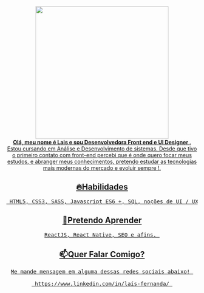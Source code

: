 <div align="center">
<a href="https://ibb.co/fNBK3Vk"><img src="https://i.ibb.co/z2jL3WX/Dev-Front-End-5.png" width="350px>
</div>
<div align="center">
 <br><strong>Olá, meu nome é Lais e sou Desenvolvedora Front end e UI Designer </strong>. Estou cursando em Análise e Desenvolvimento de sistemas.  Desde que tivo o primeiro contato com front-end percebi que é onde quero focar meus  estudos, e abranger meus conhecimentos, pretendo estudar as tecnologias mais modernas do mercado e evoluir sempre !.
            <h2>
         🔥Habilidades</h2><pre> HTML5, CSS3, SASS, Javascript ES6 +, SQL, noções de UI / UX .</pre>
            <h2>
                🚀Pretendo Aprender</h2>
            <pre>ReactJS, React Native, SEO e afins. </pre>
            <h2> 📫Quer Falar Comigo?</h2>
   <pre>Me mande mensagem em alguma dessas redes sociais abaixo! <br>
 https://www.linkedin.com/in/laís-fernanda/ </pre>
</div>


